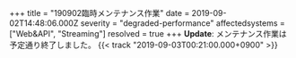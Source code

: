 +++
title = "190902臨時メンテナンス作業"
date = 2019-09-02T14:48:06.000Z
severity = "degraded-performance"
affectedsystems = ["Web&API", "Streaming"]
resolved = true
+++
**Update**: メンテナンス作業は予定通り終了しました。 {{< track "2019-09-03T00:21:00.000+0900" >}}
